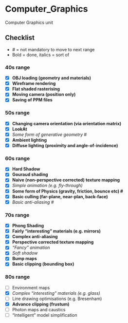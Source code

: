 # Computer_Graphics
Computer Graphics unit

## Checklist
- \# = not mandatory to move to next range
- Bold = done, italics = sort of

### 40s range
  - [x] **OBJ loading (geometry and materials)**
  - [x] **Wireframe rendering**
  - [x] **Flat shaded rasterising**
  - [x] **Moving camera (position only)**
  - [x] **Saving of PPM files**

### 50s range
- [x] **Changing camera orientation (via orientation matrix)**
- [x] **LookAt**
- [x] *Some form of generative geometry* \#
- [x] **Ambient lighting**
- [x] **Diffuse lighting (proximity and angle-of-incidence)**

### 60s range
- [x] **Hard Shadow**
- [x] **Gouraud shading**
- [x]  **Naive (non-perspective corrected) texture mapping**
- [x] *Simple animation (e.g. fly-through)*
- [x] **Some form of Physics (gravity, friction, bounce etc) \#**
- [x] **Basic culling (far-plane, near-plan, back-face)**
- [x] *Basic anti-aliasing* \#

### 70s range
- [x] **Phong Shading**
- [x] **Fairly “interesting” materials (e.g. mirrors)**
- [x] **Complex anti-aliasing**
- [x] **Perspective corrected texture mapping**
- [x] *“Fancy” animation*
- [x] *Soft shadow*
- [x] **Bump maps**
- [x] **Basic clipping (bounding box)**

### 80s range
- [ ] Environment maps
- [x] *Complex “interesting” materials (e.g. glass)*
- [ ] Line drawing optimisations (e.g. Bresenham)
- [x] **Advance clipping (frustum)**
- [ ] Photon maps and caustics
- [ ] “Intelligent” model simplification
